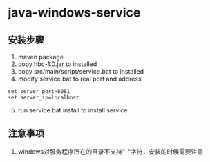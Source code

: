 # java-windows-service

## 安装步骤
1. maven package
2. copy hbc-1.0.jar to installed
3. copy src/main/script/service.bat to installed
4. modify service.bat to real port and address
```
set server_port=8081
set server_ip=localhost
```
5. run service.bat install to install service

## 注意事项
1. windows对服务程序所在的目录不支持"-"字符，安装的时候需要注意
